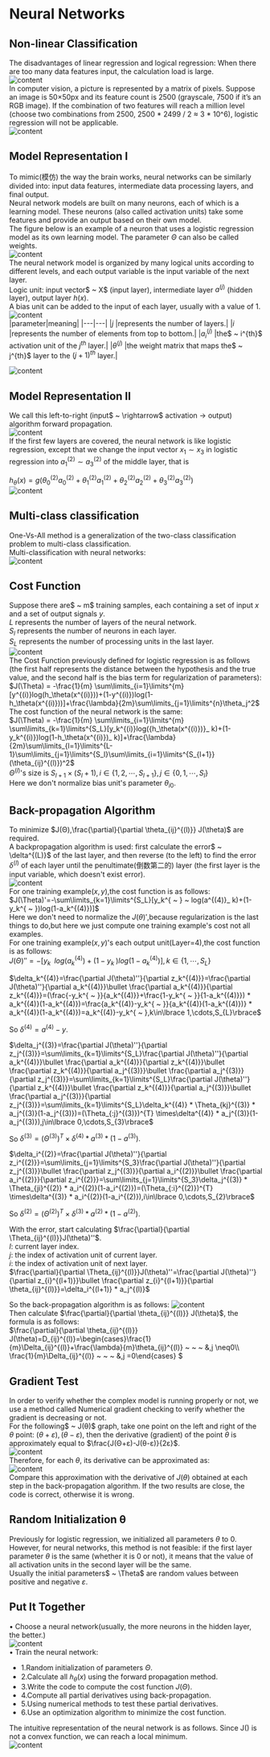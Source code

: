 # Neural Networks
## Non-linear Classification
The disadvantages of linear regression and logical regression: When there are too many data features input, the calculation load is large.  
![content](https://github.com/MzjHarley/Machine-Learning/blob/main/IMG/NeuralNetworks/1.png)  
In computer vision, a picture is represented by a matrix of pixels. Suppose an image is 50×50px and its feature count is 2500 (grayscale, 7500 if it’s an RGB image). If the combination of two features will reach a million level (choose two combinations from 2500, 2500 * 2499 / 2 ≈ 3 * 10^6), logistic regression will not be applicable.  
![content](https://github.com/MzjHarley/Machine-Learning/blob/main/IMG/NeuralNetworks/2.png)  
## Model Representation I
To mimic(模仿) the way the brain works, neural networks can be similarly divided into: input data features, intermediate data processing layers, and final output.  
Neural network models are built on many neurons, each of which is a learning model. These neurons (also called activation units) take some features and provide an output based on their own model.  
The figure below is an example of a neuron that uses a logistic regression model as its own learning model. The parameter $\Theta$ can also be called weights.  
![content](https://github.com/MzjHarley/Machine-Learning/blob/main/IMG/NeuralNetworks/3.png)  
The neural network model is organized by many logical units according to different levels, and each output variable is the input variable of the next layer.  
Logic unit: input vector$ ~ X$ (input layer), intermediate layer $a^{(j)}$ (hidden layer), output layer $h(x)$.  
A bias unit can be added to the input of each layer, usually with a value of 1.  
![content](https://github.com/MzjHarley/Machine-Learning/blob/main/IMG/NeuralNetworks/4.png)  
|parameter|meaning|
|---|---|
|$j$ |represents the number of layers.|
|$i$ |represents the number of elements from top to bottom.|
|$a_i^{(j)}$ |the$ ~ i^{th}$ activation unit of the $j^{th}$ layer.|
|$θ^{(j)}$ |the weight matrix that maps the$ ~ j^{th}$ layer to the $(j+1)^{th}$ layer.| 
  
![content](https://github.com/MzjHarley/Machine-Learning/blob/main/IMG/NeuralNetworks/5.png)  
## Model Representation II
We call this left-to-right (input$ ~ \rightarrow$ activation $\rightarrow$ output) algorithm forward propagation.  
![content](https://github.com/MzjHarley/Machine-Learning/blob/main/IMG/NeuralNetworks/6.png)  
If the first few layers are covered, the neural network is like logistic regression, except that we change the input vector $x_1\sim x_3$ in logistic regression into $a_1^{(2)}\sim a_3^{(2)}$ of the middle layer, that is  
  
$h_\theta(x)=g(\theta_0^{(2)}a_0^{(2)}+\theta_1^{(2)}a_1^{(2)}+\theta_2^{(2)}a_2^{(2)}+\theta_3^{(2)}a_3^{(2)})$   
![content](https://github.com/MzjHarley/Machine-Learning/blob/main/IMG/NeuralNetworks/8.png)  
## Multi-class classification
One-Vs-All method is a generalization of the two-class classification problem to multi-class classification.   
Multi-classification with neural networks:  
![content](https://github.com/MzjHarley/Machine-Learning/blob/main/IMG/NeuralNetworks/9.png)  
## Cost Function
Suppose there are$ ~ m$ training samples, each containing a set of input $x$ and a set of output signals $y$.  
$L$ represents the number of layers of the neural network.  
$S_l$ represents the number of neurons in each layer.  
$S_L$ represents the number of processing units in the last layer.  
![content](https://github.com/MzjHarley/Machine-Learning/blob/main/IMG/NeuralNetworks/10.png)  
The Cost Function previously defined for logistic regression is as follows (the first half represents the distance between the hypothesis and the true value, and the second half is the bias term for regularization of parameters):  
$J(\Theta) = -\frac{1}{m} \sum\limits_{i=1}\limits^{m} [y^{(i)}log(h_\theta(x^{(i)}))+(1-y^{(i)})log(1-h_\theta(x^{(i)}))]+\frac{\lambda}{2m}\sum\limits_{j=1}\limits^{n}\theta_j^2$   
The cost function of the neural network is the same:  
$J(\Theta) = -\frac{1}{m} \sum\limits_{i=1}\limits^{m} \sum\limits_{k=1}\limits^{S_L}[y_k^{(i)}log({h_\theta(x^{(i)})}_ k)+(1-y_k^{(i)})log(1-h_\theta(x^{(i)})_ k)]+\frac{\lambda}{2m}\sum\limits_{l=1}\limits^{L-1}\sum\limits_{j=1}\limits^{S_l}\sum\limits_{i=1}\limits^{S_{l+1}}(\theta_{ij}^{(l)})^2$  
$\Theta^{(l)}$'s size is $S_{l+1}\times (S_{l}+1),i\in\lbrace 1,2,\cdots,S_{l+1}\rbrace,j\in\lbrace 0,1,\cdots,S_{l}\rbrace$  
Here we don't normalize bias unit's parameter $\theta_{i0}$.    
## Back-propagation Algorithm
To minimize $J(Θ),\frac{\partial}{\partial \theta_{ij}^{(l)}} J(\theta)$ are required.  
A backpropagation algorithm is used: first calculate the error$ ~ \delta^{(L)}$ of the last layer, and then reverse (to the left) to find the error $\delta^{(l)}$ of each layer until the penultimate(倒数第二的) layer (the first layer is the input variable, which doesn't exist error).  
![content](https://github.com/MzjHarley/Machine-Learning/blob/main/IMG/NeuralNetworks/11.png)  
For one training example$(x,y)$,the cost function is as follows:  
$J(\Theta)'=-\sum\limits_{k=1}\limits^{S_L}[y_k^{ ~ } ~ log(a^{(4)}_ k)+(1-y_k^{ ~ })log(1-a_k^{(4)})]$   
Here we don't need to normalize the $J(\theta)'$,because regularization is the last things to do,but here we just compute one training example's cost not all examples.  
For one training example$(x,y)$'s each output unit(Layer=4),the cost function is as follows:  
$J(\Theta)''=-[y_{k}^{ ~ } ~ log(a^{(4)}_ k)+(1-y_k^{ ~ })log(1-a_k^{(4)})],k\in\lbrace 1,\cdots,S_{L}\rbrace$  
  
$\delta_k^{(4)}=\frac{\partial J(\theta)''}{\partial z_k^{(4)}}=\frac{\partial  J(\theta)''}{\partial a_k^{(4)}}\bullet \frac{\partial a_k^{(4)}}{\partial z_k^{(4)}}=(\frac{-y_k^{ ~ }}{a_k^{(4)}}+\frac{1-y_k^{ ~ }}{1-a_k^{(4)}}) * a_k^{(4)}(1-a_k^{(4)})=\frac{a_k^{(4)}-y_k^{ ~ }}{a_k^{(4)}(1-a_k^{(4)})} * a_k^{(4)}(1-a_k^{(4)})=a_k^{(4)}-y_k^{ ~ },k\in\lbrace 1,\cdots,S_{L}\rbrace$  
  
So $\delta^{(4)}=a^{(4)}-y.$  
  
$\delta_j^{(3)}=\frac{\partial J(\theta)''}{\partial z_j^{(3)}}=\sum\limits_{k=1}\limits^{S_L}\frac{\partial  J(\theta)''}{\partial a_k^{(4)}}\bullet \frac{\partial a_k^{(4)}}{\partial z_k^{(4)}}\bullet \frac{\partial  z_k^{(4)}}{\partial a_j^{(3)}}\bullet \frac{\partial a_j^{(3)}}{\partial z_j^{(3)}}=\sum\limits_{k=1}\limits^{S_L}\frac{\partial J(\theta)''}{\partial z_k^{(4)}}\bullet \frac{\partial  z_k^{(4)}}{\partial a_j^{(3)}}\bullet \frac{\partial a_j^{(3)}}{\partial z_j^{(3)}}=\sum\limits_{k=1}\limits^{S_L}\delta_k^{(4)} * \Theta_{kj}^{(3)} * a_j^{(3)}(1-a_j^{(3)})=(\Theta_{:j}^{(3)})^{T}  \times\delta^{(4)} * a_j^{(3)}(1-a_j^{(3)}),j\in\lbrace 0,\cdots,S_{3}\rbrace$  
  
So $\delta^{(3)}=(\Theta^{(3)})^{T} \times\delta^{(4)} * a^{(3)} * (1-a^{(3)}).$   
  
$\delta_i^{(2)}=\frac{\partial J(\theta)''}{\partial z_i^{(2)}}=\sum\limits_{j=1}\limits^{S_3}\frac{\partial J(\theta)''}{\partial z_j^{(3)}}\bullet \frac{\partial  z_j^{(3)}}{\partial a_i^{(2)}}\bullet \frac{\partial a_i^{(2)}}{\partial z_i^{(2)}}=\sum\limits_{j=1}\limits^{S_3}\delta_j^{(3)} * \Theta_{ji}^{(2)} * a_i^{(2)}(1-a_i^{(2)})=(\Theta_{:i}^{(2)})^{T} \times\delta^{(3)} * a_i^{(2)}(1-a_i^{(2)}),i\in\lbrace 0,\cdots,S_{2}\rbrace$   
  
So $\delta^{(2)}=(\Theta^{(2)})^{T} \times\delta^{(3)} * a^{(2)} * (1-a^{(2)}).$   
  
With the error, start calculating $\frac{\partial}{\partial \Theta_{ij}^{(l)}}J(\theta)''$.   
$l$: current layer index.  
$j$: the index of activation unit of current layer.   
$i$: the index of activation unit of next layer.  
$\frac{\partial}{\partial \Theta_{ij}^{(l)}}J(\theta)''=\frac{\partial J(\theta)''}{\partial z_{i}^{(l+1)}}\bullet \frac{\partial z_{i}^{(l+1)}}{\partial \theta_{ij}^{(l)}}=\delta_i^{(l+1)} * a_j^{(l)}$  

So the back-propagation algorithm is as follows:
![content](https://github.com/MzjHarley/Machine-Learning/blob/main/IMG/NeuralNetworks/12.png)  
Then calculate $\frac{\partial}{\partial \theta_{ij}^{(l)}} J(\theta)$, the formula is as follows:  
$\frac{\partial}{\partial \theta_{ij}^{(l)}} J(\theta)=D_{ij}^{(l)}=\begin{cases}\frac{1}{m}\Delta_{ij}^{(l)}+\frac{\lambda}{m}\theta_{ij}^{(l)} ~ ~ ~ &,j \neq0\\\  \frac{1}{m}\Delta_{ij}^{(l)} ~ ~ ~ &,j =0\end{cases} $
## Gradient Test
In order to verify whether the complex model is running properly or not, we use a method called Numerical gradient checking to verify whether the gradient is decreasing or not.  
For the following$ ~ J(θ)$ graph, take one point on the left and right of the $θ$ point: $(θ+ε), (θ-ε)$, then the derivative (gradient) of the point $θ$ is approximately equal to $\frac{J(Θ+ε)-J(θ-ε)}{2ε}$.  
![content](https://github.com/MzjHarley/Machine-Learning/blob/main/IMG/NeuralNetworks/15.png)  
Therefore, for each $θ$, its derivative can be approximated as:  
![content](https://github.com/MzjHarley/Machine-Learning/blob/main/IMG/NeuralNetworks/16.png)  
Compare this approximation with the derivative of $J(θ)$ obtained at each step in the back-propagation algorithm. If the two results are close, the code is correct, otherwise it is wrong.  
## Random Initialization θ
Previously for logistic regression, we initialized all parameters $θ$ to 0.  
However, for neural networks, this method is not feasible: if the first layer parameter $θ$ is the same (whether it is 0 or not), it means that the value of all activation units in the second layer will be the same.  
Usually the initial parameters$ ~ \Theta$ are random values between positive and negative $ε$.  
## Put It Together
$\bullet$ Choose a neural network(usually, the more neurons in the hidden layer, the better.)  
![content](https://github.com/MzjHarley/Machine-Learning/blob/main/IMG/NeuralNetworks/17.png)  
$\bullet$ Train the neural network:  
+ 1.Random initialization of parameters $\Theta$.  
+ 2.Calculate all $ℎ_\theta(x)$ using the forward propagation method.  
+ 3.Write the code to compute the cost function $J(\Theta)$.  
+ 4.Compute all partial derivatives using back-propagation.  
+ 5.Using numerical methods to test these partial derivatives.  
+ 6.Use an optimization algorithm to minimize the cost function.  

The intuitive representation of the neural network is as follows. Since J() is not a convex function, we can reach a local minimum.  
![content](https://github.com/MzjHarley/Machine-Learning/blob/main/IMG/NeuralNetworks/13.png)  
